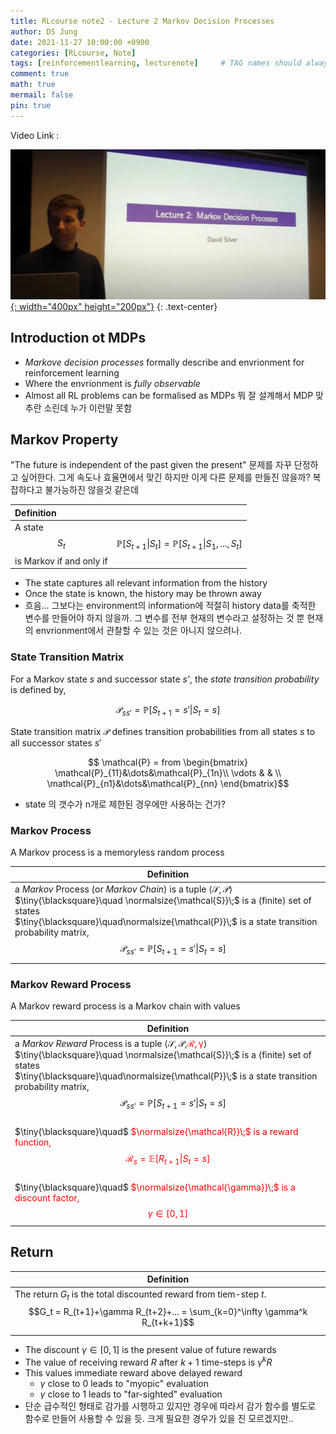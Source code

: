 ```yaml
---
title: RLcourse note2 - Lecture 2 Markov Decision Processes
author: DS Jung
date: 2021-11-27 10:00:00 +0900
categories: [RLcourse, Note]
tags: [reinforcementlearning, lecturenote]     # TAG names should always be lowercase
comment: true
math: true
mermail: false
pin: true
---
```


Video Link :

[![thumb1](/assets/pic/RL_lec2_thumb.JPG){: width="400px" height="200px"}](https://youtu.be/lfHX2hHRMVQ)
{: .text-center}

## Introduction ot MDPs

- *Markove decision processes* formally describe and envrionment for reinforcement learning
- Where the envrionment is *fully observable*
- Almost all RL problems can be formalised as MDPs 뭐 잘 설계해서 MDP 맞추란 소린데 누가 이런말 못함

## Markov Property

"The future is independent of the past given the present" 문제를 자꾸 단정하고 싶어한다. 그게 속도나 효율면에서 맞긴 하지만 이게 다른 문제를 만들진 않을까? 복잡하다고 불가능하진 않을것 같은데

|Definition||
|:---|---:|
|A state $$S_t$$ is Markov if and only if | $$ \mathbb{P}[S_{t+1} \| S_t] = \mathbb{P}[S_{t+1} \| S_1, ...,S_t] $$|

- The state captures all relevant information from the history
- Once the state is known, the history may be thrown away
- 흐음... 그보다는 environment의 information에 적절히 history data를 축적한 변수를 만들어야 하지 않을까. 그 변수를 전부 현재의 변수라고 설정하는 것 뿐 현재의 envrionment에서 관찰할 수 있는 것은 아니지 않으려나.

### State Transition Matrix

For a Markov state *s* and successor state *s'*, the *state transition probability* is defined by,

$$ \mathcal{P}_{ss'}=\mathbb{P}[S_{t+1}=s'|S_t =s] $$

State transition matrix $\mathcal{P}$ defines transition probabilities from all states $s$ to all successor states $s'$

$$ \mathcal{P} = from \begin{bmatrix} \mathcal{P}_{11}&\dots&\mathcal{P}_{1n}\\ \vdots & & \\ \mathcal{P}_{n1}&\dots&\mathcal{P}_{nn} \end{bmatrix}$$

- state 의 갯수가 n개로 제한된 경우에만 사용하는 건가?

### Markov Process

A Markov process is a memoryless random process

|Definition|
|---|
|a *Markov* Process (or *Markov Chain*) is a tuple $\langle\mathcal{S,P}\rangle$<br>$\tiny{\blacksquare}\quad \normalsize{\mathcal{S}}\;$ is a (finite) set of states<br>$\tiny{\blacksquare}\quad\normalsize{\mathcal{P}}\;$ is a state transition probability matrix,<br> $$\quad\mathcal{P}_{ss'}=\mathbb{P}[S_{t+1}=s'\|S_t=s]$$|

### Markov Reward Process

A Markov reward process is a Markov chain with values

|Definition|
|---|
|a *Markov Reward* Process is a tuple $\langle\mathcal{S,P,}$<span style="color:red">$\mathcal{R,\gamma}$</span>$\rangle$<br>$\tiny{\blacksquare}\quad \normalsize{\mathcal{S}}\;$ is a (finite) set of states<br>$\tiny{\blacksquare}\quad\normalsize{\mathcal{P}}\;$ is a state transition probability matrix,<br> $$\quad\mathcal{P}_{ss'}=\mathbb{P}[S_{t+1}=s'\|S_t=s]$$ <br> $\tiny{\blacksquare}\quad$ <span style="color:red">$\normalsize{\mathcal{R}}\;$ is a reward function, $$\mathcal{R}_s=\mathbb{E}[R_{t+1} \| S_t=s] $$</span><br>$\tiny{\blacksquare}\quad$ <span style="color:red">$\normalsize{\mathcal{\gamma}}\;$ is a discount factor, $$\gamma\in[0,1]$$</span>|

## Return

|Definition|
|---|
|The return $G_t$ is the total discounted reward from tiem-step $t$.<br><center>$$G_t = R_{t+1}+\gamma R_{t+2}+... = \sum_{k=0}^\infty \gamma^k R_{t+k+1}$$</center>|

- The discount $\gamma \in [0,1]$ is the present value of future rewards
- The value of receiving reward $R$ after $k+1$ time-steps is $\gamma^k R$
- This values immediate reward above delayed reward
  - $\gamma$ close to 0 leads to "myopic" evaluation
  - $\gamma$ close to 1 leads to "far-sighted" evaluation
- 단순 급수적인 형태로 감가를 시행하고 있지만 경우에 따라서 감가 함수를 별도로 함수로 만들어 사용할 수 있을 듯. 크게 필요한 경우가 있을 진 모르겠지만..
